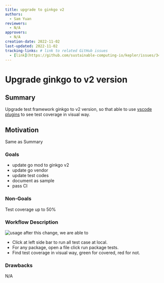 ```yaml
---
title: upgrade to ginkgo v2
authors:
  - Sam Yuan
reviewers:
  - N/A
approvers:
  - N/A
creation-date: 2022-11-02
last-updated: 2022-11-02
tracking-links: # link to related GitHub issues
  - [link](https://github.com/sustainable-computing-io/kepler/issues/341)
---
```


# Upgrade ginkgo to v2 version

## Summary

Upgrade test framework ginkgo to v2 version, so that able to use
[vscode plugins](https://marketplace.visualstudio.com/items?itemName=joselitofilho.ginkgotestexplorer)
to see test coverage in visual way.

## Motivation

Same as Summary

### Goals

- update go mod to ginkgo v2
- update go vendor
- update test codes
- document as sample
- pass CI

### Non-Goals

Test coverage up to 50%

### Workflow Description

![usage](images/ginkgov2_vscode.png) after this change, we are able to

- Click at left side bar to run all test case at local.
- For any package, open a file click run package tests.
- Find test coverage in visual way, green for covered, red for not.

### Drawbacks

N/A
